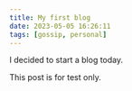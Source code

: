 ```yaml
---
title: My first blog
date: 2023-05-05 16:26:11
tags: [gossip, personal]
---
```


I decided to start a blog today.

This post is for test only.